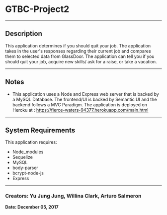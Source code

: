 # GTBC-Project2
- - -
## Description
  
  This application determines if you should quit your job. The application takes in the user's responses regarding their current job and compares them to selected data from GlassDoor. The application can tell you if you should quit your job, acquire new skills/ ask for a raise, or take a vacation.


- - -

## Notes

  * This application uses a Node and Express web server that is backed by a MySQL Database. The frontend/UI is backed by Semantic UI and the backend follows a MVC Paradigm. The application is deployed on Heroku at : https://fierce-waters-94377.herokuapp.com/main.html

- - -

## System Requirements

This application requires:
  * Node_modules
  * Sequelize
  * MySQL
  * body-parser
  * bcrypt-node-js
  * Express
  
- - -

### Creators: Yu Jung Jung, Willina Clark, Arturo Salmeron
**Date: December 05, 2017**
